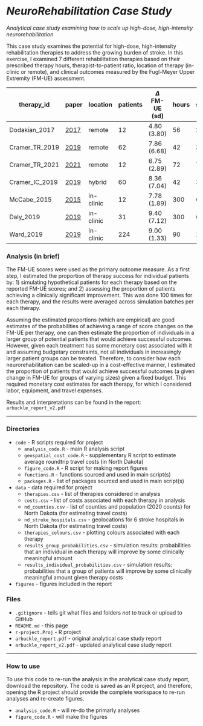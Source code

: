 # *NeuroRehabilitation Case Study*
*Analytical case study examining how to scale up high-dose, high-intensity neurorehabilitation*

This case study examines the potential for high-dose, high-intensity rehabilitation therapies to address the growing burden of stroke. In this exercise, I examined 7 different rehabilitation therapies based on their prescribed therapy hours, therapist-to-patient ratio, location of therapy (in-clinic or remote), and clinical outcomes measured by the Fugl-Meyer Upper Extremity (FM-UE) assessment. 

therapy_id | paper | location | patients | $\Delta$ FM-UE (sd) | hours | sessions
--- | --- | --- | --- | --- | --- | ---
Dodakian_2017 | [2017](https://doi.org/10.1177/1545968317733818) | remote | 12 | 4.80 (3.80) | 56 | 28 
Cramer_TR_2019 | [2019](https://doi.org/10.1001/jamaneurol.2019.1604) | remote | 62 | 7.86 (6.68) | 42 | 36 
Cramer_TR_2021 | [2021](https://doi.org/10.3389/fneur.2020.611453) | remote | 12 | 6.75 (2.89) | 72 | 72 
Cramer_IC_2019 | [2019](https://doi.org/10.1001/jamaneurol.2019.1604) | hybrid | 60 | 8.36 (7.04) | 42 | 36 
McCabe_2015 | [2015](https://doi.org/10.1016/j.apmr.2014.10.022) | in-clinic | 12 | 7.78 (1.89) | 300 | 60
Daly_2019 | [2019](https://doi.org/10.1177/1545968319846120) | in-clinic | 31 | 9.40 (7.12) | 300 | 60
Ward_2019 | [2019](http://dx.doi.org/10.1136/jnnp-2018-319954) | in-clinic | 224 | 9.00 (1.33) | 90 | 15

### Analysis (in brief)

The FM-UE scores were used as the primary outcome measure. As a first step, I estimated the proportion of therapy success for individual patients by: 1) simulating hypothetical patients for each therapy based on the reported FM-UE scores; and 2) assessing the proportion of patients achieving a clinically significant improvement. This was done 100 times for each therapy, and the results were averaged across simulation batches per each therapy.

Assuming the estimated proportions (which are empirical) are good estimates of the probabilities of achieving a range of score changes on the FM-UE per therapy, one can then estimate the proportion of individuals in a larger group of potential patients that would achieve successful outcomes. However, given each treatment has some monetary cost associated with it and assuming budgetary constraints, not all individuals in increasingly larger patient groups can be treated. Therefore, to consider how each neurorehabilitation can be scaled-up in a cost-effective manner, I estimated the proportion of patients that would achieve successful outcomes (a given change in FM-UE for groups of varying sizes) given a fixed budget. This required monetary cost estimates for each therapy, for which I considered labor, equipment, and travel expenses. 

Results and interpretations can be found in the report: `arbuckle_report_v2.pdf`

***

### Directories
  * `code` - R scripts required for project
    + `analysis_code.R` - main R analysis script
    + `geospatial_cost_code.R` - supplementary R script to estimate average roundtrip travel costs (in North Dakota)
    + `figure_code.R` - R script for making report figures
    + `functions.R` - functions sourced and used in main script(s)
    + `packages.R` - list of packages sourced and used in main script(s)
  * `data` - data required for project
    + `therapies.csv` - list of therapies considered in analysis
    + `costs.csv` - list of costs associated with each therapy in analysis
    + `nd_counties.csv` - list of counties and population (2020 counts) for North Dakota (for estimating travel costs)
    + `nd_stroke_hospitals.csv` - geolocations for 6 stroke hospitals in North Dakota (for estimating travel costs)
    + `therapies_colours.csv` - plotting colours associated with each therapy
    + `results_group_probabilities.csv` - simulation results: probabilities that an individual in each therapy will improve by some clinically meaningful amount 
    + `results_individual_probabilities.csv` - simulation results: probabilities that a group of patients will improve by some clinically meaningful amount given therapy costs
  * `figures` - figures included in the report

### Files
  * `.gitignore` - tells git what files and folders *not* to track or upload to GitHub
  * `README.md` - this page
  * `r-project.Proj` - R project
  * `arbuckle_report.pdf` - original analytical case study report
  * `arbuckle_report_v2.pdf` - updated analytical case study report
  
***  
  
### How to use

To use this code to re-run the analysis in the analytical case study report, download the repository. The code is saved as an R project, and therefore, opening the R project should provide the complete workspace to re-run analyses and re-create figures.
  * `analysis_code.R` - will re-do the primarly analyses
  * `figure_code.R` - will make the figures



